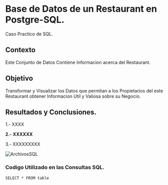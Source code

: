 # Base de Datos de un Restaurant en Postgre-SQL.
Caso Practico de SQL.

## Contexto
Este Conjunto de Datos Contiene Informacion acerca del Restaurant.

## Objetivo
Transformar y Visualizar los Datos que permitan a los Propietarios del este Restaurant obtener Informacion Util y Valiosa sobre su Negocio.

## Resultados y Conclusiones.
1.- XXXX

**2.- XXXXXX**

3.- XXXXXXXXX

![ArchivosSQL](https://github.com/user-attachments/assets/5c3e22ee-6024-4124-bc7b-1a8bfc7de37e)

### Codigo Utilizado en las Consultas SQL.
```SELECT * FROM table ```
